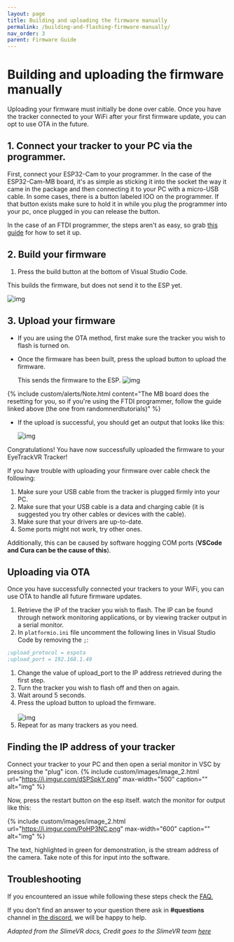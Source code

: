 ```yaml
---
layout: page
title: Building and uploading the firmware manually
permalink: /building-and-flashing-firmware-manually/
nav_order: 3
parent: Firmware Guide
---
```


# Building and uploading the firmware manually

Uploading your firmware must initially be done over cable. Once you have the tracker connected to your WiFi after your first firmware update, you can opt to use OTA in the future.

## 1. Connect your tracker to your PC via the programmer.

First, connect your ESP32-Cam to your programmer. In the case of the ESP32-Cam-MB board, it's as simple as sticking it into the socket the way it came in the package and then connecting it to your PC with a micro-USB cable. In some cases, there is a button labeled IOO on the programmer. If that button exists make sure to hold it in while you plug the programmer into your pc, once plugged in you can release the button.

In the case of an FTDI programmer, the steps aren't as easy, so grab [this guide](https://randomnerdtutorials.com/program-upload-code-esp32-cam/) for how to set it up.

## 2. Build your firmware

1. Press the build button at the bottom of Visual Studio Code.

  This builds the firmware, but does not send it to the ESP yet.

   ![img](https://i.imgur.com/EmSkhFp.png)

## 3. Upload your firmware

- If you are using the OTA method, first make sure the tracker you wish to flash is turned on.

- Once the firmware has been built, press the upload button to upload the firmware.

  This sends the firmware to the ESP.
  ![img](https://i.imgur.com/lI3PFVC.png)

{% include custom/alerts/Note.html content="The MB board does the resetting for you, so if you're using the FTDI programmer, follow the guide linked above (the one from randomnerdtutorials)"  %}  

- If the upload is successful, you should get an output that looks like this:

  ![img](https://i.imgur.com/SDQcCr1.png)

Congratulations! You have now successfully uploaded the firmware to your EyeTrackVR Tracker!

If you have trouble with uploading your firmware over cable check the following:

1. Make sure your USB cable from the tracker is plugged firmly into your PC.
2. Make sure that your USB cable is a data and charging cable (it is suggested you try other cables or devices with the cable).
3. Make sure that your drivers are up-to-date.
4. Some ports might not work, try other ones.

Additionally, this can be caused by software hogging COM ports (**VSCode and Cura can be the cause of this**).

## Uploading via OTA

Once you have successfully connected your trackers to your WiFi, you can use OTA to handle all future firmware updates.

1. Retrieve the IP of the tracker you wish to flash. The IP can be found through network monitoring applications, or by viewing tracker output in a serial monitor.
2. In `platformio.ini` file uncomment the following lines in Visual Studio Code by removing the `;`:

```ini
;upload_protocol = espota
;upload_port = 192.168.1.49
```

1. Change the value of upload_port to the IP address retrieved during the first step.
1. Turn the tracker you wish to flash off and then on again.
1. Wait around 5 seconds.
1. Press the upload button to upload the firmware.<br>  
   ![img](https://i.imgur.com/lI3PFVC.png)
1. Repeat for as many trackers as you need.

## Finding the IP address of your tracker

Connect your tracker to your PC and then open a serial monitor in VSC by pressing the "plug" icon.
{% include custom/images/image_2.html url="https://i.imgur.com/dSPSpkY.png" max-width="500" caption="" alt="img" %}

Now, press the restart button on the esp itself.
watch the monitor for output like this:

{% include custom/images/image_2.html url="https://i.imgur.com/PoHP3NC.png" max-width="600" caption="" alt="img" %}

The text, highlighted in green for demonstration, is the stream address of the camera. Take note of this for input into the software.



## Troubleshooting

If you encountered an issue while following these steps check the [FAQ.](https://redhawk989.github.io/EyeTrackVR/faq/)

If you don't find an answer to your question there ask in **#questions** channel in [the discord](https://discord.gg/kkXYbVykZX), we will be happy to help.

*Adapted from the SlimeVR docs, Credit goes to the SlimeVR team [here](https://docs.slimevr.dev/firmware/setup-and-install.html)*

